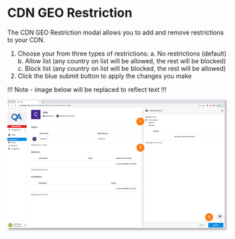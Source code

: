 # CDN GEO Restriction

The CDN GEO Restriction modal allows you to add and remove restrictions to your CDN.

1. Choose your from three types of restrictions:
	a. No restrictions (default)
    b. Allow list (any country on list will be allowed, the rest will be blocked)
    c. Block list (any country on list will be blocked, the rest will be allowed)
2. Click the blue submit button to apply the changes you make

!!!
Note - image below will be replaced to reflect text
!!!

 <a href="../../../images/infra-cdn-geo-restriction-lg.jpg" target="_blank"><img src="../../../images/infra-cdn-geo-restriction.jpg" style="margin: auto; display: block"></a>
